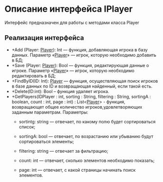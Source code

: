 # Описание интерфейса IPlayer
Интерфейс предназначен для работы с методами класса Player

## Реализация интерфейса
* +Add (Player: [Player](https://github.com/Tyukhaev/BTP/blob/master/docs/Player.md "объект класса Player")): Int — функция, добавляющая игрока в базу данных. Параметр «[Player](https://github.com/Tyukhaev/BTP/blob/master/docs/Player.md "объект класса Player")» — игрок, 
которую необходимо добавить в БД;
* +Save (Player: [Player](https://github.com/Tyukhaev/BTP/blob/master/docs/Player.md "объект класса Player")): Bool — функция, редактирующая данные о игроке. Параметр «[Player](https://github.com/Tyukhaev/BTP/blob/master/docs/Player.md "объект класса Player")» — 
игрок, которую необходимо редактировать в БД;
* +FindByID(ID: Int): [Player](https://github.com/Tyukhaev/BTP/blob/master/docs/Player.md "объект класса Player")  — функция, осуществляющая поиск игроков в базе данных по ID и возвращающая найденный, если такой есть. 
* +Delete(ID:int): Bool – функция удаляет игрока.
* +GetPlayers(IDPlayer : int, sorting : String, filtering : String, sortingA : boolean, count : int, page : int) : List<[Player](https://github.com/Tyukhaev/BTP/blob/master/docs/Player.md "объект класса Player")> - функция, возвращающет общее количество игроков,удовлетворяющих заданным параметрам.
Параметры:
	* sortintg: string — отвечает, по какому полю будет сортироваться список;
  
	* sortingA: bool — отвечает, по возрастанию или убыванию будут сортироваться элементы;
  
	* filtering: string — отвечает за фильтрацию;
  
	* count: int — отвечает, сколько элементов необходимо показать;
  
	* page: int — отвечает, с какой страницы начинать поиск элементов.
	
